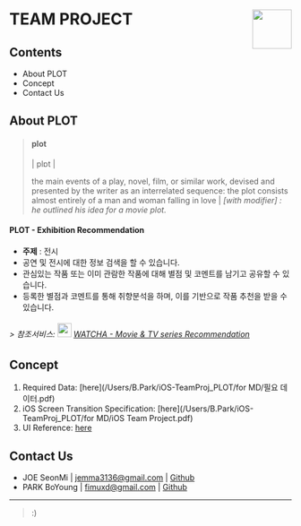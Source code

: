 # TEAM PROJECT <img src="/Users/B.Park/iOS-TeamProj_PLOT/Plot/Plot/Assets.xcassets/logo_color.imageset/logo_color.png" width="70" align="right">

<p>

## Contents

- About PLOT
- Concept
- Contact Us

## About PLOT

> #### plot 
> | plɒt | 
> 
> the main events of a play, novel, film, or similar work, devised and presented by the writer as an interrelated sequence: the plot consists almost entirely of a man and woman falling in love | *[with modifier] : he outlined his idea for a movie plot.*

#### PLOT - Exhibition Recommendation
- **주제** : 전시
- 공연 및 전시에 대한 정보 검색을 할 수 있습니다.
- 관심있는 작품 또는 이미 관람한 작품에 대해 별점 및 코멘트를 남기고 공유할 수 있습니다.
- 등록한 별점과 코멘트를 통해 취향분석을 하며, 이를 기반으로 작품 추천을 받을 수 있습니다.

###### > 참조서비스: <img src="/Users/B.Park/iOS-TeamProj_PLOT/for MD/watcha logo.png" width="25"> [WATCHA - Movie & TV series Recommendation](https://itunes.apple.com/us/app/watcha-movie-tv-series-recommendation/id644185507?mt=8)

## Concept

1. Required Data: [here](/Users/B.Park/iOS-TeamProj_PLOT/for MD/필요 데이터.pdf)
2. iOS Screen Transition Specification: [here](/Users/B.Park/iOS-TeamProj_PLOT/for MD/iOS Team Project.pdf)
3. UI Reference: [here](/Users/B.Park/iOS-TeamProj_PLOT/레퍼런스)

## Contact Us

- JOE SeonMi | jemma3136@gmail.com | [Github](http://github.com/joeseonmi)
- PARK BoYoung | fimuxd@gmail.com | [Github](http://github.com/fimuxd)

***

> :)
 

